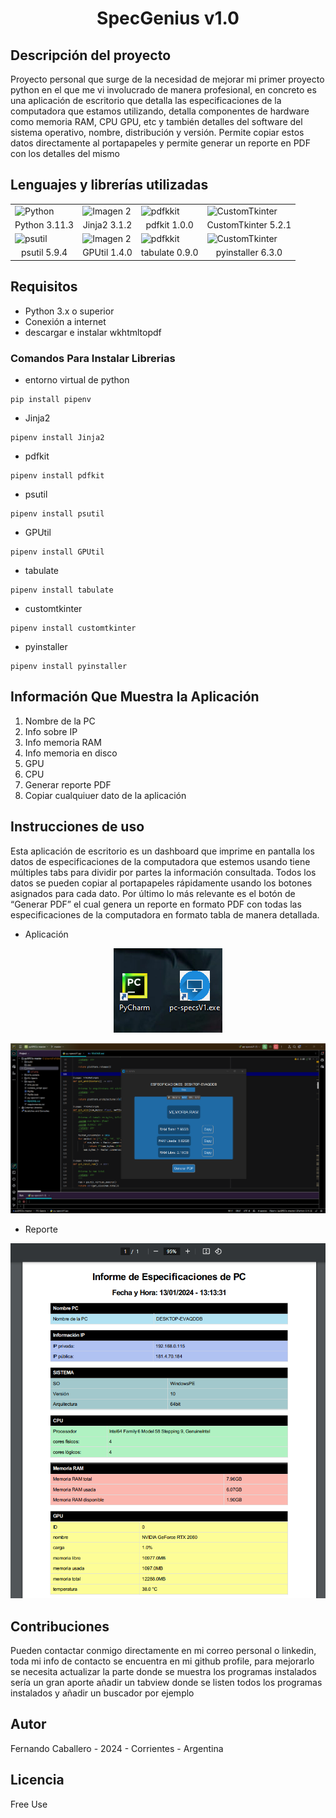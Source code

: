 <h1>
<p align="center">
  SpecGenius v1.0
</p>
</h1>

## Descripción del proyecto
Proyecto personal que surge de la necesidad de mejorar mi primer proyecto python en el que me vi involucrado de manera profesional, en concreto es una aplicación de escritorio que detalla las especificaciones de la computadora que estamos utilizando, detalla componentes de hardware como memoria RAM, CPU GPU, etc y también detalles del software del sistema operativo, nombre, distribución y versión. Permite copiar estos datos directamente al portapapeles y permite generar un reporte en PDF con los detalles del mismo

## Lenguajes y librerías utilizadas

<div align="center">
<table>
  <tr>
    <td><img src="https://cdn4.iconfinder.com/data/icons/logos-and-brands/512/267_Python_logo-512.png" width="200" alt="Python"></td>
    <td><img src="https://repository-images.githubusercontent.com/994551/2ba89c40-184d-45ec-8ffe-f9e155aaf702" alt="Imagen 2" width=200 alt="Jinja"></td>
    <td><img src="https://products.fileformat.com/es/pdf/python/header-image.png" width="200" alt="pdfkkit"></td>
    <td><img src="https://styles.redditmedia.com/t5_8tx64t/styles/communityIcon_kbz7e49k7obb1.png" width="200" alt="CustomTkinter"></td>
  </tr>
  <tr align="center">
    <td>Python 3.11.3</td>
    <td>Jinja2 3.1.2</td>
    <td>pdfkit 1.0.0</td>
    <td>CustomTkinter 5.2.1</td>
  </tr>
    <tr>
    <td><img src="https://pythonfix.com/pkg/p/psutil/psutil-banner.webp" width="200" alt="psutil"></td>
    <td><img src="https://encrypted-tbn0.gstatic.com/images?q=tbn:ANd9GcQfv1-oIdAFO00PlE8QFybpiPEjWIDVQvi9hJS39eaeIHf10ZmVNFku6Gki-_D8R9mLnWo&usqp=CAU" alt="Imagen 2" width=200 alt="Jinja"></td>
    <td><img src="https://www.packetswitch.co.uk/content/images/size/w300/2023/12/tabulate.png" width="200" alt="pdfkkit"></td>
    <td><img src="https://avatars.githubusercontent.com/u/1215332?s=280&v=4" width="200" alt="CustomTkinter"></td>
  </tr>
  <tr align="center">
    <td>psutil 5.9.4</td>
    <td>GPUtil 1.4.0</td>
    <td>tabulate 0.9.0</td>
    <td>pyinstaller 6.3.0</td>
  </tr>
</table>
</div>

## Requisitos
- Python 3.x o superior
- Conexión a internet
- descargar e instalar wkhtmltopdf

### Comandos Para Instalar Librerias
- entorno virtual de python
```
pip install pipenv
```
- Jinja2
```
pipenv install Jinja2
```
- pdfkit
```
pipenv install pdfkit
```
- psutil
```
pipenv install psutil
```
- GPUtil
```
pipenv install GPUtil
```
- tabulate
```
pipenv install tabulate
```
- customtkinter
```
pipenv install customtkinter
```
- pyinstaller
```
pipenv install pyinstaller
```

## Información Que Muestra la Aplicación
1) Nombre de la PC
2) Info sobre IP
3) Info memoria RAM 
4) Info memoria en disco
5) GPU
6) CPU
7) Generar reporte PDF
8) Copiar cualquiuer dato de la aplicación

## Instrucciones de uso
Esta aplicación de escritorio es un dashboard que imprime en pantalla los datos de especificaciones de la computadora 
que estemos usando tiene múltiples tabs para dividir por partes la información consultada. Todos los datos se pueden 
copiar al portapapeles rápidamente usando los botones asignados para cada dato. Por último lo más relevante es el botón 
de “Generar PDF” el cual genera un reporte en formato PDF con todas las especificaciones de la computadora en formato 
tabla de manera detallada.

* Aplicación


<p align="center">
<img src="images/icon.png" alt="psutil"></td>
</p>


<img src="images/ram_sc.png" alt="psutil"></td>


* Reporte


<img src="images/reporteimg.png" alt="psutil"></td>


## Contribuciones
Pueden contactar conmigo directamente en mi correo personal o linkedin, toda mi info de contacto se encuentra en mi github profile, para mejorarlo se necesita actualizar la parte donde se muestra los programas instalados sería un gran aporte añadir un tabview donde se listen todos los programas instalados y añadir un buscador por ejemplo

## Autor
Fernando Caballero - 2024 - Corrientes - Argentina

## Licencia
Free Use
